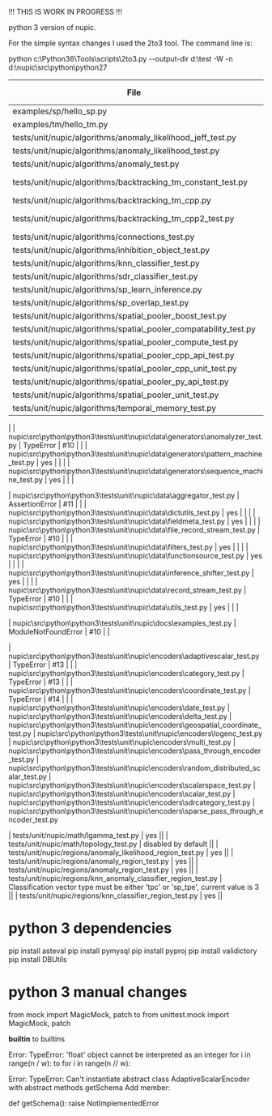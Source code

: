 !!! THIS IS WORK IN PROGRESS !!!

python 3 version of nupic.

For the simple syntax changes I used the 2to3 tool. The command line is:

python c:\Python36\Tools\scripts\2to3.py --output-dir d:\test -W -n d:\nupic\src\python\python27





| File                                                              | python3                               | github issue | output                                      |
|---------------------------------------------------------------    |---------------------------------------|--------------|---------------------------------------------|
| examples/sp/hello_sp.py                                           | yes                                   |              | nupic\test\python3\output\hello_sp.py.txt   |  
| examples/tm/hello_tm.py                                           | yes                                   |              | nupic\test\python3\output\hello_tm.py.txt   |
| tests/unit/nupic/algorithms/anomaly_likelihood_jeff_test.py       | yes                                   |              |                                             |
| tests/unit/nupic/algorithms/anomaly_likelihood_test.py            | yes                                   |              |                                             |
| tests/unit/nupic/algorithms/anomaly_test.py                       | yes                                   |              | nupic\test\python3\output\backtracking_tm_constant_test.py.txt |
| tests/unit/nupic/algorithms/backtracking_tm_constant_test.py      | TypeError: getSegmentActivityLevel()  | #1           |                                             |
| tests/unit/nupic/algorithms/backtracking_tm_cpp.py                | python crashes                        | #5           |                                             |
| tests/unit/nupic/algorithms/backtracking_tm_cpp2_test.py          | AssertionError: False is not true     |              |                                             |
| tests/unit/nupic/algorithms/connections_test.py                   | yes                                   |              |                                             |
| tests/unit/nupic/algorithms/inhibition_object_test.py             | yes                                   |              |                                             |
| tests/unit/nupic/algorithms/knn_classifier_test.py                | exceptions                            | #2           |                                             |
| tests/unit/nupic/algorithms/sdr_classifier_test.py                | AssertionError                        | #6           |                                             |
| tests/unit/nupic/algorithms/sp_learn_inference.py                 | yes                                   |              |                                             |
| tests/unit/nupic/algorithms/sp_overlap_test.py                    | cpp argument errors                   | #7           |                                             |
| tests/unit/nupic/algorithms/spatial_pooler_boost_test.py          | InvalidSPParamValueError              | #8           |                                             |
| tests/unit/nupic/algorithms/spatial_pooler_compatability_test.py  | cpp argument errors                   | #9           |                                             |
| tests/unit/nupic/algorithms/spatial_pooler_compute_test.py        | todo                                  |              |                                             |
| tests/unit/nupic/algorithms/spatial_pooler_cpp_api_test.py        | todo                                  |              |                                             |
| tests/unit/nupic/algorithms/spatial_pooler_cpp_unit_test.py       | todo                                  |              |                                             |
| tests/unit/nupic/algorithms/spatial_pooler_py_api_test.py         | todo                                  |              |                                             |
| tests/unit/nupic/algorithms/spatial_pooler_unit_test.py           | todo                                  |              |                                             |
| tests/unit/nupic/algorithms/temporal_memory_test.py               | yes                                   |              |                                             |
| 
| nupic\src\python\python3\tests\unit\nupic\data\generators\anomalyzer_test.py  | TypeError         | #10   | |
| nupic\src\python\python3\tests\unit\nupic\data\generators\pattern_machine_test.py | yes           |       | |
| nupic\src\python\python3\tests\unit\nupic\data\generators\sequence_machine_test.py | yes           |       | |

| nupic\src\python\python3\tests\unit\nupic\data\aggregator_test.py | AssertionError | #11 | |
| nupic\src\python\python3\tests\unit\nupic\data\dictutils_test.py  | yes               |   | |
| nupic\src\python\python3\tests\unit\nupic\data\fieldmeta_test.py  | yes               |   | |
| nupic\src\python\python3\tests\unit\nupic\data\file_record_stream_test.py  | TypeError         | #10   | |
| nupic\src\python\python3\tests\unit\nupic\data\filters_test.py  | yes               |   | |
| nupic\src\python\python3\tests\unit\nupic\data\functionsource_test.py  | yes               |   | |
| nupic\src\python\python3\tests\unit\nupic\data\inference_shifter_test.py  | yes               |   | |
| nupic\src\python\python3\tests\unit\nupic\data\record_stream_test.py  | TypeError         | #10   | |
| nupic\src\python\python3\tests\unit\nupic\data\utils_test.py  | yes               |   | |

| nupic\src\python\python3\tests\unit\nupic\docs\examples_test.py  | ModuleNotFoundError         | #10   | |

| nupic\src\python\python3\tests\unit\nupic\encoders\adaptivescalar_test.py | TypeError | #13 | |
| nupic\src\python\python3\tests\unit\nupic\encoders\category_test.py | TypeError | #13 | |
| nupic\src\python\python3\tests\unit\nupic\encoders\coordinate_test.py | TypeError | #14 | |
| nupic\src\python\python3\tests\unit\nupic\encoders\date_test.py
| nupic\src\python\python3\tests\unit\nupic\encoders\delta_test.py
| nupic\src\python\python3\tests\unit\nupic\encoders\geospatial_coordinate_test.py
| nupic\src\python\python3\tests\unit\nupic\encoders\logenc_test.py
| nupic\src\python\python3\tests\unit\nupic\encoders\multi_test.py
| nupic\src\python\python3\tests\unit\nupic\encoders\pass_through_encoder_test.py
| nupic\src\python\python3\tests\unit\nupic\encoders\random_distributed_scalar_test.py
| nupic\src\python\python3\tests\unit\nupic\encoders\scalarspace_test.py
| nupic\src\python\python3\tests\unit\nupic\encoders\scalar_test.py
| nupic\src\python\python3\tests\unit\nupic\encoders\sdrcategory_test.py
| nupic\src\python\python3\tests\unit\nupic\encoders\sparse_pass_through_encoder_test.py



| tests/unit/nupic/math/lgamma_test.py | yes ||
| tests/unit/nupic/math/topology_test.py | disabled by default ||
| tests/unit/nupic/regions/anomaly_likelihood_region_test.py | yes ||
| tests/unit/nupic/regions/anomaly_region_test.py | yes ||
| tests/unit/nupic/regions/anomaly_region_test.py | yes ||
| tests/unit/nupic/regions/knn_anomaly_classifier_region_test.py | Classification vector type must be either 'tpc' or 'sp_tpe', current value is 3 ||
| tests/unit/nupic/regions/knn_classifier_region_test.py | yes ||


# python 3 dependencies

pip install asteval
pip install pymysql
pip install pyproj
pip install validictory
pip install DBUtils


# python 3 manual changes

from mock import MagicMock, patch
to
from unittest.mock import MagicMock, patch


__builtin__
to
builtins


Error: TypeError: 'float' object cannot be interpreted as an integer
for i in range(n / w):
to
for i in range(n // w):


Error: TypeError: Can't instantiate abstract class AdaptiveScalarEncoder with abstract methods getSchema
Add member:

  def getSchema():
     raise NotImplementedError

























